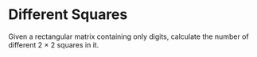 # Different Squares

Given a rectangular matrix containing only digits, calculate the number of different 2 × 2 squares in it.